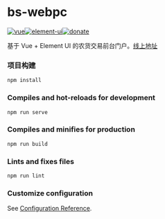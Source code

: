 # bs-webpc

<a href="https://github.com/vuejs/vue"><img src="https://img.shields.io/badge/vue-2.6.10-brightgreen.svg" alt="vue"></a><a href="https://github.com/ElemeFE/element"><img src="https://img.shields.io/badge/element--ui-2.8.2-brightgreen.svg" alt="element-ui"></a><a href="https://lin-xin.gitee.io/example/work/#/donate"><img src="https://img.shields.io/badge/%24-donate-ff69b4.svg" alt="donate"></a>

基于 Vue + Element UI 的农货交易前台门户。[线上地址](https://blog.wxw.plus/bs-webpc/#/)



### 项目构建

```
npm install
```

### Compiles and hot-reloads for development
```
npm run serve
```

### Compiles and minifies for production
```
npm run build
```

### Lints and fixes files
```
npm run lint
```

### Customize configuration
See [Configuration Reference](https://cli.vuejs.org/config/).
